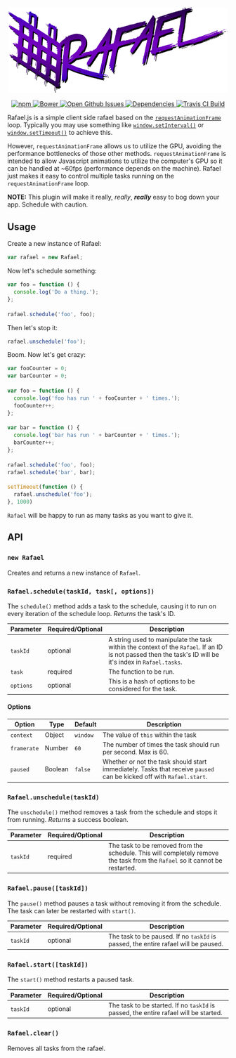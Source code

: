 <p align="center">
  <img alt="Rafael" src="https://github.com/trezy/rafael-logo/raw/master/rafael.png" width="500">
</p>

<p align="center">
<!--  <img alt="Downloads" src="https://img.shields.io/npm/dt/rafael.svg?style=flat-square">-->
  <a href="https://www.npmjs.com/package/rafael">
    <img alt="npm" src="https://img.shields.io/npm/v/rafael.svg?style=flat-square">
  </a>
  <a href="http://bower.io/search/?q=rafael">
    <img alt="Bower" src="https://img.shields.io/bower/v/rafael.svg?style=flat-square">
  </a>
  <a href="https://github.com/trezy/rafael/issues">
    <img alt="Open Github Issues" src="https://img.shields.io/github/issues/trezy/rafael.svg?style=flat-square">
  </a>
  <a href="https://david-dm.org/trezy/rafael">
    <img alt="Dependencies" src="https://img.shields.io/david/trezy/rafael.svg?style=flat-square">
  </a>
  <a href="https://travis-ci.org/trezy/rafael">
    <img alt="Travis CI Build" src="https://img.shields.io/travis/trezy/rafael.svg?style=flat-square">
  </a>
</p>

Rafael.js is a simple client side rafael based on the [`requestAnimationFrame`](https://developer.mozilla.org/en-US/docs/Web/API/window/requestAnimationFrame) loop. Typically you may use something like [`window.setInterval()`](https://developer.mozilla.org/en-US/docs/Web/API/WindowTimers/setInterval) or [`window.setTimeout()`](https://developer.mozilla.org/en-US/docs/Web/API/WindowTimers/setTimeout) to achieve this.

However, `requestAnimationFrame` allows us to utilize the GPU, avoiding the performance bottlenecks of those other methods. `requestAnimationFrame` is intended to allow Javascript animations to utilize the computer's GPU so it can be handled at ~60fps (performance depends on the machine). Rafael just makes it easy to control multiple tasks running on the `requestAnimationFrame` loop.

**NOTE:** This plugin will make it really, *really*, ***really*** easy to bog down your app. Schedule with caution.

## Usage

Create a new instance of Rafael:

```javascript
var rafael = new Rafael;
```

Now let's schedule something:

```javascript
var foo = function () {
  console.log('Do a thing.');
};

rafael.schedule('foo', foo);
```

Then let's stop it:

```javascript
rafael.unschedule('foo');
```

Boom. Now let's get crazy:
```javascript
var fooCounter = 0;
var barCounter = 0;

var foo = function () {
  console.log('foo has run ' + fooCounter + ' times.');
  fooCounter++;
};

var bar = function () {
  console.log('bar has run ' + barCounter + ' times.');
  barCounter++;
};

rafael.schedule('foo', foo);
rafael.schedule('bar', bar);

setTimeout(function () {
  rafael.unschedule('foo');
}, 1000)
```

`Rafael` will be happy to run as many tasks as you want to give it.

## API

### `new Rafael`

Creates and returns a new instance of `Rafael`.

### `Rafael.schedule(taskId, task[, options])`

The `schedule()` method adds a task to the schedule, causing it to run on every iteration of the schedule loop. *Returns* the task's ID.

| Parameter | Required/Optional | Description |
|---|---|---|
| `taskId` | optional | A string used to manipulate the task within the context of the `Rafael`. If an ID is not passed then the task's ID will be it's index in `Rafael.tasks`. |
| `task` | required | The function to be run. |
| `options` | optional | This is a hash of options to be considered for the task. |

#### Options

| Option | Type | Default | Description |
|---|---|---|---|
| `context` | Object | `window` | The value of `this` within the task |
| `framerate` | Number | `60` | The number of times the task should run per second. Max is 60. |
| `paused` | Boolean | `false` | Whether or not the task should start immediately. Tasks that receive `paused` can be kicked off with `Rafael.start`. |

### `Rafael.unschedule(taskId)`

The `unschedule()` method removes a task from the schedule and stops it from running. *Returns* a success boolean.

| Parameter | Required/Optional | Description |
|---|---|---|
| `taskId` | required | The task to be removed from the schedule. This will completely remove the task from the `Rafael` so it cannot be restarted. |

### `Rafael.pause([taskId])`

The `pause()` method pauses a task without removing it from the schedule. The task can later be restarted with `start()`.

| Parameter | Required/Optional | Description |
|---|---|---|
| `taskId` | optional | The task to be paused. If no `taskId` is passed, the entire rafael will be paused. |

### `Rafael.start([taskId])`

The `start()` method restarts a paused task.

| Parameter | Required/Optional | Description |
|---|---|---|
| `taskId` | optional | The task to be started. If no `taskId` is passed, the entire rafael will be started. |

### `Rafael.clear()`

Removes all tasks from the rafael.
